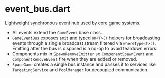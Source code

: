 # event_bus.dart

Lightweight synchronous event hub used by core game systems.

- All events extend the `GameEvent` base class.
- `GameEventBus` exposes `emit` and typed `on<T>()` helpers for broadcasting
  events through a single broadcast stream filtered via `whereType<T>()`.
  Emitting after the bus is disposed is a no-op to avoid teardown errors.
- Components mix in `SpawnRemoveEmitter` so `ComponentSpawnEvent` and
  `ComponentRemoveEvent` fire when they are added or removed.
- `SpaceGame` creates a single bus instance and passes it to services like
  `TargetingService` and `PoolManager` for decoupled communication.
